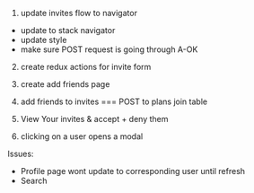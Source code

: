 1. update invites flow to navigator

- update to stack navigator
- update style
- make sure POST request is going through A-OK

2. create redux actions for invite form

3. create add friends page

4. add friends to invites === POST to plans join table

5. View Your invites & accept + deny them

6. clicking on a user opens a modal

Issues:

- Profile page wont update to corresponding user until refresh
- Search
